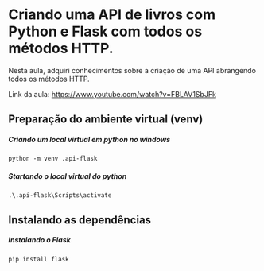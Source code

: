 # Criando uma API de livros com Python e Flask com todos os métodos HTTP.

Nesta aula, adquiri conhecimentos sobre a criação de uma API abrangendo todos os métodos HTTP.

Link da aula: https://www.youtube.com/watch?v=FBLAV1SbJFk

## Preparação do ambiente virtual (venv)
##### Criando um local virtual em python no windows
````
python -m venv .api-flask
````

##### Startando o local virtual do python
````
.\.api-flask\Scripts\activate
````

## Instalando as dependências
##### Instalando o Flask
````
pip install flask
````